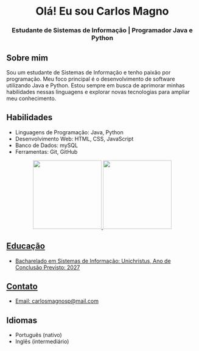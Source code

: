 <div align="center">
  <h1>Olá! Eu sou Carlos Magno</h1>
  <h3>Estudante de Sistemas de Informação | Programador Java e Python</h3>
</div>

## Sobre mim
Sou um estudante de Sistemas de Informação e tenho paixão por programação. Meu foco principal é o desenvolvimento de software utilizando Java e Python. Estou sempre em busca de aprimorar minhas habilidades nessas linguagens e explorar novas tecnologias para ampliar meu conhecimento.

## Habilidades
- Linguagens de Programação: Java, Python
- Desenvolvimento Web: HTML, CSS, JavaScript
- Banco de Dados: mySQL
- Ferramentas: Git, GitHub

<div align="center">
  <a href="https://github.com/carlosMagnoDev">
  <img height="180em" src="https://github-readme-stats.vercel.app/api?username=carlosMagnoDev&show_icons=true&theme=cobalt&include_all_commits=true&count_private=true"/>
  <img height="180em" src="https://github-readme-stats.vercel.app/api/top-langs/?username=carlosMagnoDev&layout=compact&langs_count=7&theme=cobalt"/>
</div>

## Educação
- Bacharelado em Sistemas de Informação: Unichristus, Ano de Conclusão Previsto: 2027

## Contato
- Email: carlosmagnosp@mail.com

## Idiomas
- Português (nativo)
- Inglês (intermediário)

